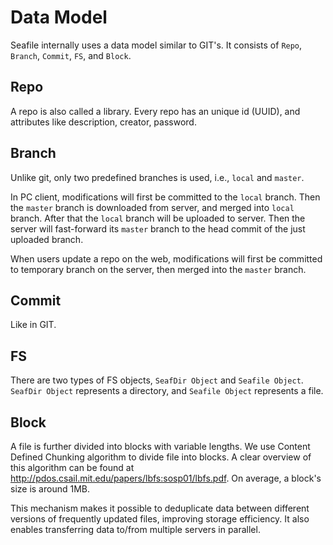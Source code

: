 # Data Model

Seafile internally uses a data model similar to GIT's. It consists of `Repo`, `Branch`, `Commit`, `FS`, and `Block`.

## Repo

A repo is also called a library. Every repo has an unique id (UUID), and attributes like description, creator, password.

## Branch

Unlike git, only two predefined branches is used, i.e., `local` and `master`.

In PC client, modifications will first be committed to the `local` branch.
Then the `master` branch is downloaded from server, and merged into `local` branch.
After that the `local` branch will be uploaded to server. Then the server will fast-forward its `master` branch to the head commit of the just uploaded branch.

When users update a repo on the web, modifications will first be committed to temporary branch on the server, then merged into the `master` branch.

## Commit

Like in GIT.

## FS

There are two types of FS objects, `SeafDir Object` and `Seafile Object`.
`SeafDir Object` represents a directory, and `Seafile Object` represents a file.

## Block

A file is further divided into blocks with variable lengths. We use Content Defined Chunking algorithm to divide file into blocks. A clear overview of this algorithm can be found at http://pdos.csail.mit.edu/papers/lbfs:sosp01/lbfs.pdf. On average, a block's size is around 1MB.

This mechanism makes it possible to deduplicate data between different versions of frequently updated files, improving storage efficiency. It also enables transferring data to/from multiple servers in parallel.
